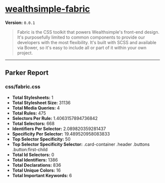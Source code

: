 # [wealthsimple-fabric]( http://fabric.wealthsimple.com )

**Version:** `0.0.1`

> Fabric is the CSS toolkit that powers Wealthsimple's front-end design. It's purposefully limited to common components to provide our developers with the most flexibility. It's built with SCSS and available via Bower, so it's easy to include all or part of it within your own project.

* * *

## Parker Report

### css/fabric.css

- **Total Stylesheets:** 1
- **Total Stylesheet Size:** 31136
- **Total Media Queries:** 4
- **Total Rules:** 475
- **Selectors Per Rule:** 1.4063157894736842
- **Total Selectors:** 668
- **Identifiers Per Selector:** 2.089820359281437
- **Specificity Per Selector:** 19.489520958083833
- **Top Selector Specificity:** 50
- **Top Selector Specificity Selector:** .card-container .header .buttons .button:first-child
- **Total Id Selectors:** 0
- **Total Identifiers:** 1386
- **Total Declarations:** 836
- **Total Unique Colors:** 16
- **Total Important Keywords:** 6
